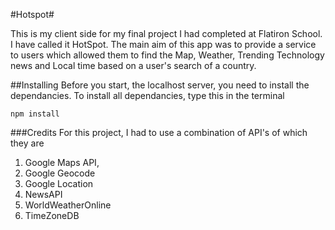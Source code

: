 #Hotspot#

This is my client side for my final project I had completed at Flatiron School. I have called it HotSpot. The main aim of this app was to provide a service to users which allowed them to find the Map, Weather, Trending Technology news and Local time based on a user's search of a country.

##Installing 
Before you start, the localhost server, you need to install the dependancies.
To install all dependancies, type this in the terminal

```
npm install 

```



###Credits 
For this project, I had to use a combination of API's of which they are 
1) Google Maps API, 
2) Google Geocode
3) Google Location
4) NewsAPI
5) WorldWeatherOnline 
5) TimeZoneDB



